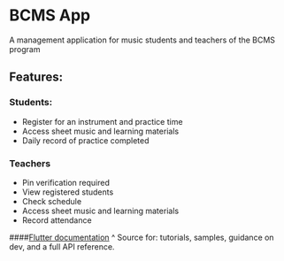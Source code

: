 # BCMS App

A management application for music students and teachers of the BCMS program

## Features:

### Students:
- Register for an instrument and practice time
- Access sheet music and learning materials
- Daily record of practice completed

### Teachers
- Pin verification required
- View registered students
- Check schedule
- Access sheet music and learning materials
- Record attendance 


####[Flutter documentation](https://flutter.dev/docs)
^ Source for: 
tutorials, samples, guidance on dev, and a full API reference.

